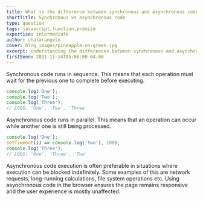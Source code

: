 ```yaml
---
title: What is the difference between synchronous and asynchronous code in JavaScript?
shortTitle: Synchronous vs asynchronous code
type: question
tags: javascript,function,promise
expertise: intermediate
author: chalarangelo
cover: blog_images/pineapple-on-green.jpg
excerpt: Understanding the differences between synchronous and asynchronous code is a crucial piece of knowledge for every web developer.
firstSeen: 2021-11-14T05:00:00-04:00
---
```


Synchronous code runs in sequence. This means that each operation must wait for the previous one to complete before executing.

```js
console.log('One');
console.log('Two');
console.log('Three');
// LOGS: 'One', 'Two', 'Three'
```

Asynchronous code runs in parallel. This means that an operation can occur while another one is still being processed.

```js
console.log('One');
setTimeout(() => console.log('Two'), 100);
console.log('Three');
// LOGS: 'One', 'Three', 'Two'
```

Asynchronous code execution is often preferable in situations where execution can be blocked indefinitely. Some examples of this are network requests, long-running calculations, file system operations etc. Using asynchronous code in the browser ensures the page remains responsive and the user experience is mostly unaffected.
